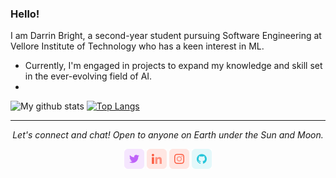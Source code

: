 ### Hello!

I am Darrin Bright, a second-year student pursuing Software Engineering at Vellore Institute of Technology who has a keen interest in ML.
- Currently, I'm engaged in projects to expand my knowledge and skill set in the ever-evolving field of AI.
- 
![My github stats](https://github-readme-stats.vercel.app/api?username=darrinbright&show_icons=true&theme=tokyonight)
[![Top Langs](https://github-readme-stats.vercel.app/api/top-langs/?username=darrinbright&layout=compact&theme=tokyonight)](https://github.com/darrinbright/github-readme-stats)

<hr>
<p align="center">
  <i>Let's connect and chat! Open to anyone on Earth under the Sun and Moon.</i>
  <p align="center">
      <a href="https://twitter.com/darrin_bright" alt="Twitter"><img src="https://github.com/darrinbright/darrinbright/blob/main/image/twitter.png"></a>
      <a href="https://www.linkedin.com/in/darrinbright/" alt="Linkedin"><img src="https://github.com/darrinbright/darrinbright/blob/main/image/linkedin.png"></a>
      <a href="https://www.instagram.com/darrinbright/" alt="Instagram"><img src="https://github.com/darrinbright/darrinbright/blob/main/image/insta.png"></a>
      <a href="https://github.com/darrinbright" alt="GitHub"><img src="https://github.com/darrinbright/darrinbright/blob/main/image/github.png"></a>
  </p>
</p>
